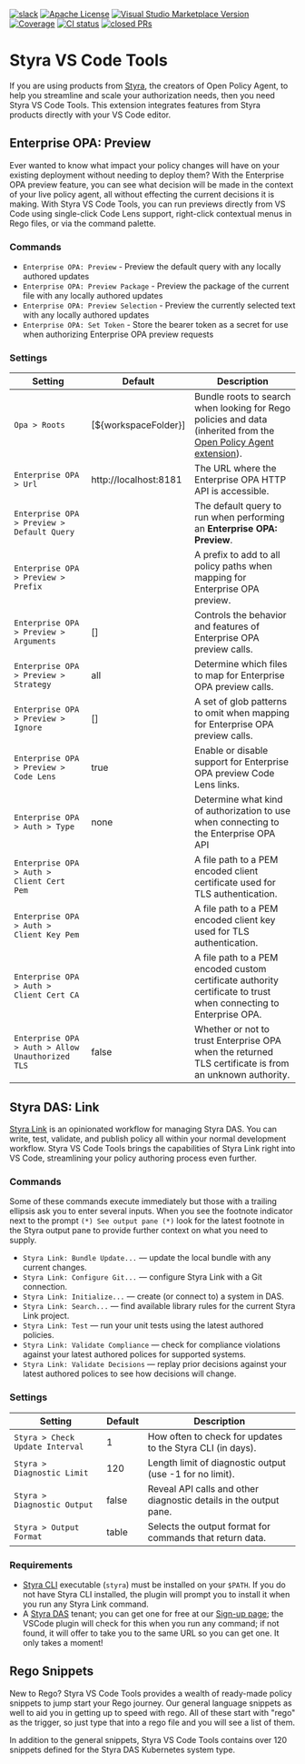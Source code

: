 <!-- markdownlint-disable MD041 -->
[![slack](https://img.shields.io/badge/slack-styra-24b6e0.svg?logo=slack)](https://styracommunity.slack.com/)
[![Apache License](https://img.shields.io/badge/license-Apache%202.0-orange.svg)](https://www.apache.org/licenses/LICENSE-2.0)
[![Visual Studio Marketplace Version](https://img.shields.io/visual-studio-marketplace/v/Styra.vscode-styra?color=24b6e0)](#)
[![Coverage](https://img.shields.io/badge/Coverage-73%25-brightgreen)](#)
[![CI status](https://github.com/StyraInc/vscode-styra/actions/workflows/main.yaml/badge.svg)](https://github.com/StyraInc/vscode-styra/actions/workflows/main.yaml)
[![closed PRs](https://img.shields.io/github/issues-pr-closed-raw/StyraInc/vscode-styra)](https://github.com/StyraInc/vscode-styra/pulls?q=is%3Apr+is%3Aclosed)
<!--
  Notes for above:
  24b6e0 is Styra blue!
  Slack: https://github.com/brigadecore/brigade-foundations/pull/17/files
  CI status: https://docs.github.com/en/actions/monitoring-and-troubleshooting-workflows/adding-a-workflow-status-badge
-->

# Styra VS Code Tools

If you are using products from [Styra](https://www.styra.com), the creators of Open Policy Agent, to help you streamline and scale your authorization needs, then you need Styra VS Code Tools. This extension integrates features from Styra products directly with your VS Code editor.

## Enterprise OPA: Preview

Ever wanted to know what impact your policy changes will have on your existing deployment without needing to deploy them? With the Enterprise OPA preview feature, you can see what decision will be made in the context of your live policy agent, all without effecting the current decisions it is making. With Styra VS Code Tools, you can run previews directly from VS Code using single-click Code Lens support, right-click contextual menus in Rego files, or via the command palette.

### Commands

* `Enterprise OPA: Preview` - Preview the default query with any locally authored updates
* `Enterprise OPA: Preview Package` - Preview the package of the current file with any locally authored updates
* `Enterprise OPA: Preview Selection` - Preview the currently selected text with any locally authored updates
* `Enterprise OPA: Set Token` - Store the bearer token as a secret for use when authorizing Enterprise OPA preview requests


### Settings

| Setting | Default | Description |
| --- | --- | --- |
| `Opa > Roots` | [${workspaceFolder}] | Bundle roots to search when looking for Rego policies and data (inherited from the [Open Policy Agent extension](https://marketplace.visualstudio.com/items?itemName=tsandall.opa)). |
| `Enterprise OPA > Url` | http://localhost:8181 | The URL where the Enterprise OPA HTTP API is accessible. |
| `Enterprise OPA > Preview > Default Query` | | The default query to run when performing an **Enterprise OPA: Preview**. |
| `Enterprise OPA > Preview > Prefix` | | A prefix to add to all policy paths when mapping for Enterprise OPA preview.  |
| `Enterprise OPA > Preview > Arguments` | [] | Controls the behavior and features of Enterprise OPA preview calls. |
| `Enterprise OPA > Preview > Strategy` | all | Determine which files to map for Enterprise OPA preview calls. |
| `Enterprise OPA > Preview > Ignore` | [] | A set of glob patterns to omit when mapping for Enterprise OPA preview calls. |
| `Enterprise OPA > Preview > Code Lens` | true | Enable or disable support for Enterprise OPA preview Code Lens links. |
| `Enterprise OPA > Auth > Type` | none | Determine what kind of authorization to use when connecting to the Enterprise OPA API |
| `Enterprise OPA > Auth > Client Cert Pem` | | A file path to a PEM encoded client certificate used for TLS authentication. |
| `Enterprise OPA > Auth > Client Key Pem` | | A file path to a PEM encoded client key used for TLS authentication. |
| `Enterprise OPA > Auth > Client Cert CA` | | A file path to a PEM encoded custom certificate authority certificate to trust when connecting to Enterprise OPA. |
| `Enterprise OPA > Auth > Allow Unauthorized TLS` | false | Whether or not to trust Enterprise OPA when the returned TLS certificate is from an unknown authority. |
## Styra DAS: Link

[Styra Link](https://docs.styra.com/das/reference/styra-link/) is an opinionated workflow for managing Styra DAS. You can write, test, validate, and publish policy all within your normal development workflow. Styra VS Code Tools brings the capabilities of Styra Link right into VS Code, streamlining your policy authoring process even further.

### Commands

Some of these commands execute immediately but those with a trailing ellipsis ask you to enter several inputs. When you see the footnote indicator next to the prompt `(*) See output pane (*)` look for the latest footnote in the Styra output pane to provide further context on what you need to supply.

* `Styra Link: Bundle Update...` — update the local bundle with any current changes.
* `Styra Link: Configure Git...` — configure Styra Link with a Git connection.
* `Styra Link: Initialize...` — create (or connect to) a system in DAS.
* `Styra Link: Search...` — find available library rules for the current Styra Link project.
* `Styra Link: Test` — run your unit tests using the latest authored policies.
* `Styra Link: Validate Compliance` — check for compliance violations against your latest authored polices for supported systems.
* `Styra Link: Validate Decisions` — replay prior decisions against your latest authored polices to see how decisions will change.

### Settings

| Setting | Default | Description |
| --- | --- | --- |
| `Styra > Check Update Interval` | 1 | How often to check for updates to the Styra CLI (in days). |
| `Styra > Diagnostic Limit` | 120 | Length limit of diagnostic output (use -1 for no limit). |
| `Styra > Diagnostic Output` | false | Reveal API calls and other diagnostic details in the output pane. |
| `Styra > Output Format` | table | Selects the output format for commands that return data. |

### Requirements

* [Styra CLI](https://docs.styra.com/reference/cli/install-use-cli) executable (`styra`) must be installed on your `$PATH`.  If you do not have Styra CLI installed, the plugin will prompt you to install it when you run any Styra Link command.
* A [Styra DAS](https://www.styra.com/styra-das/) tenant; you can get one for free at our [Sign-up page](https://signup.styra.com); the VSCode plugin will check for this when you run any command; if not found, it will offer to take you to the same URL so you can get one. It only takes a moment!

## Rego Snippets

New to Rego? Styra VS Code Tools provides a wealth of ready-made policy snippets to jump start your Rego journey. Our general language snippets as well to aid you in getting up to speed with rego. All of these start with "rego" as the trigger, so just type that into a rego file and you will see a list of them.

In addition to the general snippets, Styra VS Code Tools contains over 120 snippets defined for the Styra DAS Kubernetes system type.

